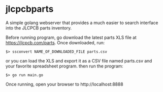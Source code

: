 # jlcpcbparts
A simple golang webserver that provides a much easier to search interface into the JLCPCB parts inventory.


Before running program, go download the latest parts XLS file at https://jlcpcb.com/parts.
Once downloaded, run:
```
$> ssconvert NAME_OF_DOWNLOADED_FILE parts.csv
```
or you can load the XLS and export it as a CSV file named parts.csv and your favorite spreadsheet program.
then run the program:
```
$> go run main.go
```

Once running, open your browser to http://localhost:8888

